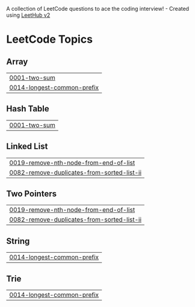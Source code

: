 A collection of LeetCode questions to ace the coding interview! - Created using [LeetHub v2](https://github.com/arunbhardwaj/LeetHub-2.0)
<!---LeetCode Topics Start-->
# LeetCode Topics
## Array
|  |
| ------- |
| [0001-two-sum](https://github.com/raushangit0/Leetcode-Questions/tree/master/0001-two-sum) |
| [0014-longest-common-prefix](https://github.com/raushangit0/Leetcode-Questions/tree/master/0014-longest-common-prefix) |
## Hash Table
|  |
| ------- |
| [0001-two-sum](https://github.com/raushangit0/Leetcode-Questions/tree/master/0001-two-sum) |
## Linked List
|  |
| ------- |
| [0019-remove-nth-node-from-end-of-list](https://github.com/raushangit0/Leetcode-Questions/tree/master/0019-remove-nth-node-from-end-of-list) |
| [0082-remove-duplicates-from-sorted-list-ii](https://github.com/raushangit0/Leetcode-Questions/tree/master/0082-remove-duplicates-from-sorted-list-ii) |
## Two Pointers
|  |
| ------- |
| [0019-remove-nth-node-from-end-of-list](https://github.com/raushangit0/Leetcode-Questions/tree/master/0019-remove-nth-node-from-end-of-list) |
| [0082-remove-duplicates-from-sorted-list-ii](https://github.com/raushangit0/Leetcode-Questions/tree/master/0082-remove-duplicates-from-sorted-list-ii) |
## String
|  |
| ------- |
| [0014-longest-common-prefix](https://github.com/raushangit0/Leetcode-Questions/tree/master/0014-longest-common-prefix) |
## Trie
|  |
| ------- |
| [0014-longest-common-prefix](https://github.com/raushangit0/Leetcode-Questions/tree/master/0014-longest-common-prefix) |
<!---LeetCode Topics End-->